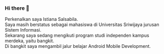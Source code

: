 ### Hi there 👋

Perkenalkan saya Istiana Salsabila.<br>
Saya masih berstatus sebagai mahasiswa di Universitas Sriwijaya jurusan Sistem Informasi.<br>
Sekarang saya sedang mengikuti program studi independen kampus merdeka, yaitu bangkit.<br>
Di bangkit saya mengambil jalur belajar Android Mobile Development.<br>
<!--
**tiaak/tiaak** is a ✨ _special_ ✨ repository because its `README.md` (this file) appears on your GitHub profile.

Here are some ideas to get you started:

- 🔭 I’m currently working on ...
- 🌱 I’m currently learning ...
- 👯 I’m looking to collaborate on ...
- 🤔 I’m looking for help with ...
- 💬 Ask me about ...
- 📫 How to reach me: ...
- 😄 Pronouns: ...
- ⚡ Fun fact: ...
-->
